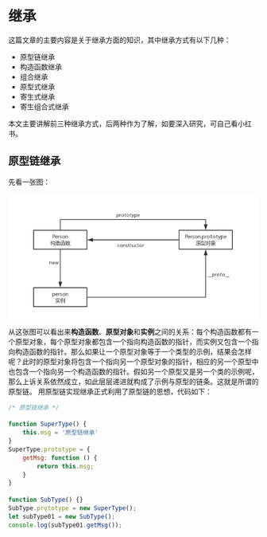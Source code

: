 # 继承

这篇文章的主要内容是关于继承方面的知识，其中继承方式有以下几种：

* 原型链继承
* 构造函数继承
* 组合继承
* 原型式继承
* 寄生式继承
* 寄生组合式继承

本文主要讲解前三种继承方式，后两种作为了解，如要深入研究，可自己看小红书。

## 原型链继承

先看一张图：

![01](_img/chapter06/constructor-prototype-new.png)

从这张图可以看出来**构造函数**、**原型对象**和**实例**之间的关系：每个构造函数都有一个原型对象，每个原型对象都包含一个指向构造函数的指针，而实例又包含一个指向构造函数的指针。那么如果让一个原型对象等于一个类型的示例，结果会怎样呢？此时的原型对象将包含一个指向另一个原型对象的指针，相应的另一个原型中也包含一个指向另一个构造函数的指针。假如另一个原型又是另一个类的示例呢，那么上诉关系依然成立，如此层层递进就构成了示例与原型的链条。这就是所谓的原型链。
用原型链实现继承正式利用了原型链的思想，代码如下：

``` javascript
/* 原型链继承 */

function SuperType() {
	this.msg = '原型链继承'
}
SuperType.prototype = {
	getMsg: function () {
		return this.msg;
	}
}

function SubType() {}
SubType.prototype = new SuperType();
let subType01 = new SubType();
console.log(subType01.getMsg());
```

